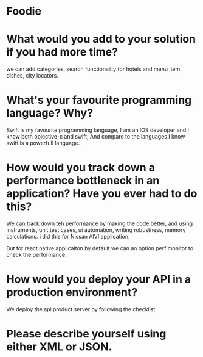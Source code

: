 # Foodie

# What would you add to your solution if you had more time?

 we can add categories, search functionality for hotels and menu item dishes, city locators.

# What's your favourite programming language? Why?

Swift is my favourite programming language, I am an IOS developer and i know both objective-c and swift, And compare to the languages I know swift is a powerfull language.

# How would you track down a performance bottleneck in an application? Have you ever had to do this?

We can track down teh performance by making the code better, and using instruments, unit test cases, ui automation, writing robustness, memory calculations. i did this for Nissan AIVI application.

But for react native applicaiton by default we can an option perf monitor to check the performance.

# How would you deploy your API in a production environment?

We deploy the api product server by following the checklist.

# Please describe yourself using either XML or JSON.



